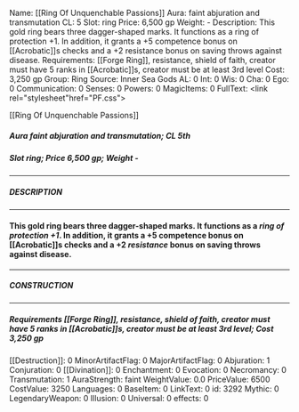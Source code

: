 Name: [[Ring Of Unquenchable Passions]]
Aura: faint abjuration and transmutation
CL: 5
Slot: ring
Price: 6,500 gp
Weight: -
Description: This gold ring bears three dagger-shaped marks. It functions as a ring of protection +1. In addition, it grants a +5 competence bonus on [[Acrobatic]]s checks and a +2 resistance bonus on saving throws against disease.
Requirements: [[Forge Ring]], resistance, shield of faith, creator must have 5 ranks in [[Acrobatic]]s, creator must be at least 3rd level
Cost: 3,250 gp
Group: Ring
Source: Inner Sea Gods
AL: 0
Int: 0
Wis: 0
Cha: 0
Ego: 0
Communication: 0
Senses: 0
Powers: 0
MagicItems: 0
FullText: <link rel="stylesheet"href="PF.css"><div class="heading"><p class="alignleft">[[Ring Of Unquenchable Passions]]</p><div style="clear: both;"></div></div><div><h5><b>Aura </b>faint abjuration and transmutation; <b>CL </b>5th</h5><h5><b>Slot </b>ring; <b>Price </b>6,500 gp; <b>Weight </b>-</h5></div><hr/><div><h5><b>DESCRIPTION</b></h5></div><hr/><div><h4><p>This gold ring bears three dagger-shaped marks. It functions as a <i>ring of protection +1</i>. In addition, it grants a +5 competence bonus on [[Acrobatic]]s checks and a +2 <i>resistance</i> bonus on saving throws against disease.</p></h4></div><hr/><div><h5><b>CONSTRUCTION</b></h5></div><hr/><div><h5><b>Requirements </b>[[Forge Ring]], <i>resistance</i>, <i>shield of faith</i>, creator must have 5 ranks in [[Acrobatic]]s, creator must be at least 3rd level; <b>Cost </b>3,250 gp</h5></div>
[[Destruction]]: 0
MinorArtifactFlag: 0
MajorArtifactFlag: 0
Abjuration: 1
Conjuration: 0
[[Divination]]: 0
Enchantment: 0
Evocation: 0
Necromancy: 0
Transmutation: 1
AuraStrength: faint
WeightValue: 0.0
PriceValue: 6500
CostValue: 3250
Languages: 0
BaseItem: 0
LinkText: 0
id: 3292
Mythic: 0
LegendaryWeapon: 0
Illusion: 0
Universal: 0
effects: 0

